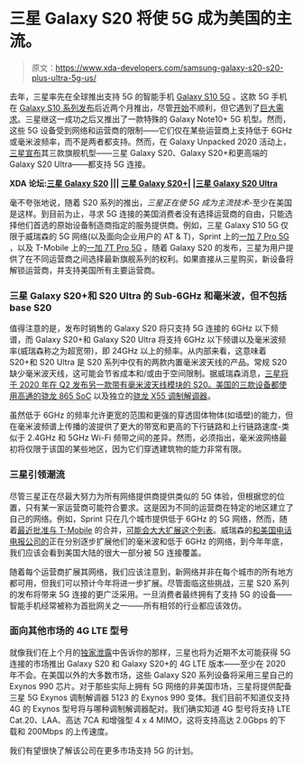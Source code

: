# 三星 Galaxy S20 将使 5G 成为美国的主流。

> 原文：<https://www.xda-developers.com/samsung-galaxy-s20-s20-plus-ultra-5g-us/>

去年，三星率先在全球推出支持 5G 的智能手机 [Galaxy S10 5G](https://www.xda-developers.com/samsung-galaxy-s10-5g-south-korea-launch/) 。这款 5G 手机在 [Galaxy S10 系列发布](https://www.xda-developers.com/samsung-galaxy-s10-s10-and-s10e-launch-with-the-snapdragon-855-ultrasonic-in-display-fingerprint-scanners-reverse-wireless-charging-and-a-whole-lot-more/)后近两个月推出，尽管[开始](https://www.xda-developers.com/samsung-galaxy-s10-5g-korea/)不顺利，但它遇到了[巨大需求](https://www.xda-developers.com/lg-v50-thinq-samsung-galaxy-s10-5g-profit/)。三星继这一成功之后又推出了一款特殊的 Galaxy Note10+ 5G 机型。然而，这些 5G 设备受到网络和运营商的限制——它们仅在某些运营商上支持低于 6GHz 或毫米波频率，而不是两者都支持。然而，在 Galaxy Unpacked 2020 活动上，[三星宣布](https://www.xda-developers.com/samsung-galaxy-s20-specs-features-pricing-availability/)其三款旗舰机型——三星 Galaxy S20、Galaxy S20+和更高端的 Galaxy S20 Ultra——都支持 5G 连接。

**XDA 论坛:[三星 Galaxy S20](https://forum.xda-developers.com/galaxy-s20) ||| [三星 Galaxy S20+](https://forum.xda-developers.com/galaxy-s20-plus)| |[三星 Galaxy S20 Ultra](https://forum.xda-developers.com/galaxy-s20-ultra)**

毫不夸张地说，随着 S20 系列的推出，*三星正在使 5G 成为主流技术*-至少在美国是这样。到目前为止，寻求 5G 连接的美国消费者没有选择运营商的自由，只能选择他们首选的原始设备制造商指定的服务提供商。例如，三星 Galaxy S10 5G 仅限于威瑞森的 5G 网络(以及面向企业用户的 AT & T)，Sprint 上的[一加 7 Pro 5G](https://www.xda-developers.com/sprint-5g-phone-oneplus/) ，以及 T-Mobile 上的[一加 7T Pro 5G](https://www.xda-developers.com/oneplus-7t-pro-mclaren-edition-5g-t-mobile/) 。随着 Galaxy S20 的发布，三星为用户提供了在不同运营商之间选择最新旗舰系列的权利。如果直接从三星购买，新设备将解锁运营商，并支持美国所有主要运营商。

### 三星 Galaxy S20+和 S20 Ultra 的 Sub-6GHz 和毫米波，但不包括 base S20

值得注意的是，发布时销售的 Galaxy S20 将只支持 5G 连接的 6GHz 以下频谱，而 Galaxy S20+和 Galaxy S20 Ultra 将支持 6GHz 以下频谱以及毫米波频率(威瑞森称之为超宽带)，即 24GHz 以上的频率。从内部来看，这意味着 S20+和 S20 Ultra 是 S20 系列中仅有的两款内置毫米波天线的产品。常规 S20 缺少毫米波天线，这可能会节省成本和/或由于空间限制。据威瑞森消息，[三星将于 2020 年在 Q2 发布另一款带有毫米波天线模块的 S20。美国的三款设备都使用](https://www.anrdoezrs.net/links/100122946/type/dlg/sid/UUxdaUeUpU27316/https://www.verizon.com/about/news/5g-samsung-galaxy-s20-verizon)[高通的骁龙 865 SoC](https://www.xda-developers.com/qualcomm-snapdragon-865-processor-specifications-features/) 以及独立的[骁龙 X55 调制解调器](https://www.xda-developers.com/qualcomm-snapdragon-x55-5g-modem-2019-android-smartphones/)。

虽然低于 6GHz 的频率允许更宽的范围和更强的穿透固体物体(如墙壁)的能力，但在毫米波频谱上传播的波提供了更大的带宽和更高的下行链路和上行链路速度-类似于 2.4GHz 和 5GHz Wi-Fi 频带之间的差异。然而，必须指出，毫米波网络最初将仅限于该国的某些地区，因为它们穿透建筑物的能力非常有限。

### 三星引领潮流

尽管三星正在尽最大努力为所有网络提供商提供类似的 5G 体验，但根据您的位置，只有某一家运营商可能符合要求。这是因为不同的运营商在特定的地区建立了自己的网络。例如，Sprint 只在几个城市提供低于 6GHz 的 5G 网络，然而，随着[最近批准与 T-Mobile](https://www.xda-developers.com/sprint-tmobile-merger/) 的合并，[可能会大大扩展这个列表](https://www.xda-developers.com/t-mobiles-5g-live-oneplus-7t-pro-mclaren-galaxy-note-10-plus/)。威瑞森的[和美国电话电报公司的](https://www.xda-developers.com/verizon-5g-network-cities/)正在分别逐步扩展他们的毫米波和低于 6GHz 的网络，到今年年底，我们应该会看到美国大陆的很大一部分被 5G 连接覆盖。

随着每个运营商扩展其网络，我们应该注意到，新网络并非在每个城市的所有地方都可用，但我们可以预计今年将进一步扩展。尽管面临这些挑战，三星 S20 系列的发布将带来 5G 连接的更广泛采用。一旦消费者最终拥有了支持 5G 的设备——智能手机经常被称为首批网关之一——所有相邻的行业都应该效仿。

### 面向其他市场的 4G LTE 型号

就像我们在上个月的[独家泄露](https://www.xda-developers.com/exclusive-samsung-galaxy-s20-5g-live-images/)中告诉你的那样，三星也将为近期不太可能获得 5G 连接的市场推出 Galaxy S20 和 Galaxy S20+的 4G LTE 版本——至少在 2020 年不会。在美国以外的大多数市场，这些 Galaxy S20 系列设备将采用三星自己的 Exynos 990 芯片。对于那些实际上拥有 5G 网络的非美国市场，三星将提供配备三星 5G Exynos 调制解调器 5123 的 Exynos 990 变体。我们目前不知道仅支持 4G 的 Exynos 型号将与哪种调制解调器配对。我们确实知道 4G 型号将支持 LTE Cat.20、LAA、高达 7CA 和增强型 4 x 4 MIMO，这将支持高达 2.0Gbps 的下载和 200Mbps 的上传速度。

我们有望很快了解该公司在更多市场支持 5G 的计划。